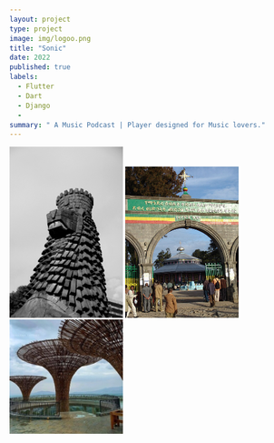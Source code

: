 ```yaml
---
layout: project
type: project
image: img/logoo.png
title: "Sonic"
date: 2022
published: true
labels:
  - Flutter
  - Dart
  - Django
  - 
summary: " A Music Podcast | Player designed for Music lovers."
---
```


<div class="text-center p-4">
  <img width="200px" src="../img/lion.jpg" class="img-thumbnail" >
  <img width="200px" src="../img/lideta.jpg" class="img-thumbnail" >
  <img width="200px" src="../img/entoto.jpg" class="img-thumbnail" >
</div>
